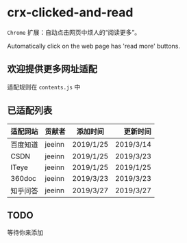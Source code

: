 # crx-clicked-and-read
`Chrome` 扩展：自动点击网页中烦人的“阅读更多”。

Automatically click on the web page has 'read more' buttons.

## 欢迎提供更多网址适配
适配规则在 `contents.js` 中

## 已适配列表
|   适配网站      |  贡献者    |   添加时间     |   更新时间      |
|   :---        |   ---     |   :---:       |   ---:        |
|   百度知道      |  jeeinn   |   2019/1/25   |   2019/3/14   |
|   CSDN        |   jeeinn  |   2019/1/25   |   2019/3/23   | 
|   ITeye       |   jeeinn  |   2019/1/25   |   2019/1/25   |
|   360doc      |   jeeinn  |   2019/3/23   |   2019/3/23   |
|   知乎问答      |   jeeinn  |   2019/3/27   |   2019/3/27   |

## TODO
等待你来添加
